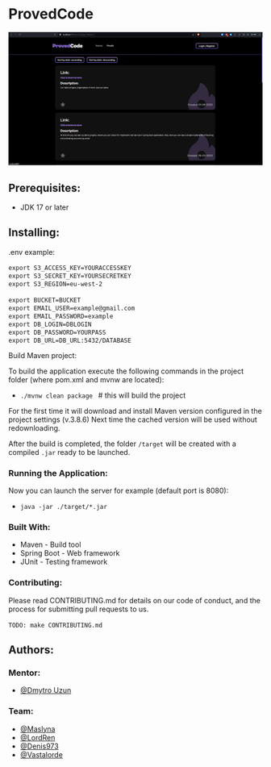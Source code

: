 # ProvedCode

![main_page](images/Pasted%20image%2020240206203835.png)

## Prerequisites:
- JDK 17 or later

## Installing:

.env example:
```
export S3_ACCESS_KEY=YOURACCESSKEY
export S3_SECRET_KEY=YOURSECRETKEY
export S3_REGION=eu-west-2

export BUCKET=BUCKET
export EMAIL_USER=example@gmail.com
export EMAIL_PASSWORD=example
export DB_LOGIN=DBLOGIN
export DB_PASSWORD=YOURPASS
export DB_URL=DB_URL:5432/DATABASE
```

Build Maven project:

To build the application execute the following commands in the project folder (where pom.xml and mvnw are located):

- ```./mvnw clean package ``` # this will build the project

For the first time it will download and install Maven version configured in the project settings (v.3.8.6) Next time the cached version will be used without redownloading.

After the build is completed, the folder ```/target``` will be created with a compiled ```.jar``` ready to be launched.

### Running the Application:
Now you can launch the server for example (default port is 8080):

- ```java -jar ./target/*.jar```

### Built With:
- Maven - Build tool
- Spring Boot - Web framework
- JUnit - Testing framework

### Contributing:
Please read CONTRIBUTING.md for details on our code of conduct, and the process for submitting pull requests to us.

```TODO: make CONTRIBUTING.md```

## Authors:

### Mentor:
- [@Dmytro Uzun](https://github.com/dimdimuzun)

### Team:

- [@Maslyna](https://github.com/Maslyna)
- [@LordRen](https://github.com/LordRenDS)
- [@Denis973](https://github.com/Denis973)
- [@Vastalorde](https://github.com/Vastalorde)
